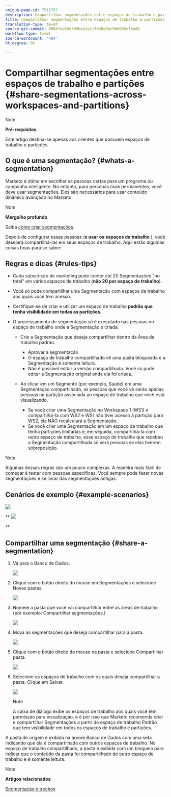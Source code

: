 ```yaml
---
unique-page-id: 7515767
description: Compartilhar segmentações entre espaços de trabalho e partições - Documentos de marketing - Documentação do produto
title: Compartilhar segmentações entre espaços de trabalho e partições
translation-type: tm+mt
source-git-commit: 00887ea53e395bea3a11fd28e0ac98b085ef6ed8
workflow-type: tm+mt
source-wordcount: '484'
ht-degree: 0%

---
```



# Compartilhar segmentações entre espaços de trabalho e partições {#share-segmentations-across-workspaces-and-partitions}

>[!NOTE]
>
>**Pré-requisitos**
>
>Este artigo destina-se apenas aos clientes que possuem espaços de trabalho e partições

## O que é uma segmentação? {#whats-a-segmentation}

Marketo é ótimo em escolher as pessoas certas para um programa ou campanha inteligente. No entanto, para personas mais permanentes, você deve usar segmentações. Eles são necessários para usar conteúdo dinâmico avançado no Marketo.

>[!NOTE]
>
>**Mergulho profundo**
>
>Saiba [como criar segmentações](../../../product-docs/personalization/segmentation-and-snippets/segmentation/create-a-segmentation.md).

Depois de configurar essas pessoas (**e usar os espaços de trabalho** ), você desejará compartilhá-las em seus espaços de trabalho. Aqui estão algumas coisas boas para se saber:

## Regras e dicas {#rules-tips}

* Cada subscrição de marketing pode conter até 20 Segmentações &quot;no total&quot; em vários espaços de trabalho (**não 20 por espaço de trabalho**).
* Você só pode compartilhar uma Segmentação com espaços de trabalho aos quais você tem acesso.
* Certifique-se de criar e utilizar um espaço de trabalho **padrão que tenha visibilidade em todas as partições**.

* O processamento de segmentação só é executado nas pessoas no espaço de trabalho onde a Segmentação é criada.

   * Crie a Segmentação que deseja compartilhar dentro da Área de trabalho padrão.

      * Aprovar a segmentação
      * O espaço de trabalho compartilhado vê uma pasta bloqueada e a Segmentação é somente leitura.
      * Não é possível editar a versão compartilhada. Você só pode editar a Segmentação original onde ela foi criada.
   * Ao clicar em um Segmento (por exemplo, Saúde) em uma Segmentação compartilhada, as pessoas que você vê serão apenas pessoas na partição associada ao espaço de trabalho que você está visualizando.

      * Se você criar uma Segmentação no Workspace 1 (WS1) e compartilhá-la com WS2 e WS1 não tiver acesso à partição para WS2, ela NÃO recalculará a Segmentação.
      * Se você criar uma Segmentação em um espaço de trabalho que tenha partições limitadas e, em seguida, compartilhá-la com outro espaço de trabalho, esse espaço de trabalho que recebeu a Segmentação compartilhada só verá pessoas se elas tiverem sobreposição.


>[!NOTE]
>
>Algumas dessas regras são um pouco complexas. A maneira mais fácil de começar é testar com pessoas específicas. Você sempre pode fazer novas segmentações e se livrar das segmentações antigas.

## Cenários de exemplo {#example-scenarios}

![](assets/image2015-5-27-16-3a26-3a25.png)

** ![](assets/image2015-5-27-16-3a26-3a48.png)

**

## Compartilhar uma segmentação {#share-a-segmentation}

1. Vá para o Banco de Dados.

   ![](assets/image2017-3-29-8-3a15-3a40.png)

1. Clique com o botão direito do mouse em Segmentações e selecione Novas pastas.

   ![](assets/image2017-3-29-8-3a40-3a31.png)

1. Nomeie a pasta que você vai compartilhar entre as áreas de trabalho (por exemplo: Compartilhar segmentações.)

   ![](assets/image2017-3-29-8-3a40-3a45.png)

1. Mova as segmentações que deseja compartilhar para a pasta.

   ![](assets/image2017-3-29-8-3a41-3a3.png)

1. Clique com o botão direito do mouse na pasta e selecione Compartilhar pasta.

   ![](assets/image2017-3-29-8-3a41-3a19.png)

1. Selecione os espaços de trabalho com os quais deseja compartilhar a pasta. Clique em Salvar.

   ![](assets/image2015-5-27-11-3a6-3a40.png)

   >[!NOTE]
   >
   >A caixa de diálogo exibe os espaços de trabalho aos quais você tem permissão para visualização, e é por isso que Marketo recomenda criar e compartilhar Segmentações a partir do espaço de trabalho Padrão que tem visibilidade em todos os espaços de trabalho e partições.

A pasta de origem é exibida na árvore Banco de Dados com uma seta indicando que ela é compartilhada com outros espaços de trabalho. No espaço de trabalho compartilhado, a pasta é exibida com um bloqueio para indicar que o conteúdo da pasta foi compartilhado de outro espaço de trabalho e é somente leitura.

>[!NOTE]
>
>**Artigos relacionados**
>
>[Segmentação e trechos](http://docs.marketo.com/display/docs/segmentation+and+snippets)

